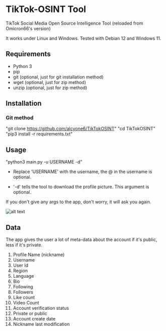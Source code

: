 # TikTok-OSINT Tool

TikTok Social Media Open Source Intelligence Tool (reloaded from Omicron66's version)

It works under Linux and Windows. Tested with Debian 12 and Windows 11.

## Requirements
- Python 3
- pip
- git (optional, just for git installation method)
- wget (optional, just for zip method)
- unzip (optional, just for zip method)

## Installation
### Git method

"git clone https://github.com/alcyone6/TikTokOSINT"
"cd TikTokOSINT"
"pip3 install -r requirements.txt"

## Usage

"python3 main.py -u USERNAME -d"

- Replace 'USERNAME' with the username, the @ in the username is optional.

- '-d' tells the tool to download the profile picture. This argument is optional.

If you don't give any args to the app, don't worry, it will ask you again.

![alt text](https://github.com/alcyone6/TikTokOSINT/blob/master/image.png?raw=true)

## Data

The app gives the user a lot of meta-data about the account if it's public, less if it's private.

1. Profile Name (nickname)
2. Username
3. User Id
4. Region
5. Language
6. Bio
7. Following
8. Followers
9. Like count
10. Video Count
11. Account verification status
12. Private or public
13. Account create date
14. Nickname last modification
